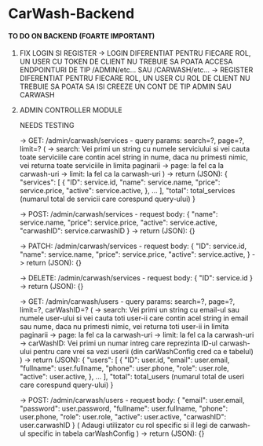# CarWash-Backend

#### TO DO ON BACKEND (FOARTE IMPORTANT) ###

1. FIX LOGIN SI REGISTER
    -> LOGIN DIFERENTIAT PENTRU FIECARE ROL, UN USER CU TOKEN DE CLIENT NU TREBUIE SA POATA ACCESA ENDPOINTURI DE TIP /ADMIN/etc... SAU /CARWASH/etc...
    -> REGISTER DIFERENTIAT PENTRU FIECARE ROL, UN USER CU ROL DE CLIENT NU TREBUIE SA POATA SA ISI CREEZE UN CONT DE TIP ADMIN SAU CARWASH

2. ADMIN CONTROLLER MODULE
    <!-- -> GET: /admin/carwash - query params: search=?, page=?, limit=? (
        -> search: Vei primi un string cu adresa sau numele carwash-ului si vei cauta toate carwash-urile care contin acel string in nume sau adresa, daca nu primesti nimic, vei returna toate carwash-urile in limita paginarii
        -> page: Vei primi un numar intreg care reprezinta pagina pe care vrei sa o afisezi (deoarece nu e ok sa afisam toate carwash-urile o data, ar fi ineficient, motiv pentru care vom folosi paginarea)
        -> limit: Vei primi un numar intreg care reprezinta maximul de carwash-uri pe care vrei sa le afisezi pe o pagina

        !!! daca nu stii cum sa scrii query-ul de paginare, poti sa ma intrebi pe mine sau Cosmin, dar e foarte simplu, o sa iti trimit un exemplu de query care face asta

        ex: sql cu paginare cu cursor si python:
            cursor.execute("SELECT * FROM user WHERE email LIKE %s OR phone LIKE %s OR fullname LIKE %s LIMIT %s,%s;",("%" + search + "%","%" + search + "%","%" + search + "%",(page-1)*limit,limit))
    ) -> return (JSON): {
            "carwashes": [
                {
                    "ID": carwash.id,
                    "name": carwash.name,
                    "address": carwash.address,
                    "latitude": carwash.latitude,
                    "longitude": carwash.longitude,
                    "active": carwash.active,
                    "openTime": carwash.openTime,
                    "contact": carwash.contact,
                }, ...
            ],
            "total": total_carwashes (numarul total de carwash-uri care corespund query-ului)
        } -->

    <!-- -> POST: /admin/carwash - request body: {
        "name": carwash.name,
        "address": carwash.address,
        "latitude": carwash.latitude,
        "longitude": carwash.longitude,
        "openTime": carwash.openTime,
        "contact": carwash.contact,
    } -> return (JSON): {} -->

    <!-- -> PATCH: /admin/carwash - request body: {
        "ID": carwash.id,
        "name": carwash.name,
        "address": carwash.address,
        "latitude": carwash.latitude,
        "longitude": carwash.longitude,
        "openTime": carwash.openTime,
        "contact": carwash.contact,
    } (
        tinand cont ca metoda este un patch trebuie sa te astepti sa nu primesti toate campurile, ci doar campurile care se modifica, multe for fi nule sau empty string, cert e ca ID-ul carwash-ului va fi mereu primit
    ) -> return (JSON): {} -->

    <!-- -> DELETE: /admin/carwash - request body: {
        "ID": carwash.id
    } (make sure to delete its services from the database) -> return (JSON): {} -->

    NEEDS TESTING
    <!-- -> GET: /admin/carwash/orders - query params: search=?, page=?, limit=?, orderBy=?, carWashID=? (
       -> search: Vei primi un string cu numele serviciului sau username si vei cauta toate comenzile care contin acel string in nume sau apartin acelui user, daca nu primesti nimic, vei returna toate comenzile in limita paginarii
       -> page: la fel ca la carwash-uri
       -> limit: la fel ca la carwash-uri
       -> orderBy: "ascending" sau "descending" (default "ascending") - va fi folosit pentru a sorta comenzile dupa data (sorteaza dupa ts)
       -> carWashID: Vei primi un numar intreg care reprezinta ID-ul carwash-ului pentru care vrei sa vezi comenzile, daca nu primesti nimic, vei returna eroare
    ) -> return (JSON): {
            "orders": [
                {
                    "ID": order.id,
                    "service": order.service,
                    "carwash": order.carwash,
                    "user": order.user,
                    "status": order.status,
                    "ts": order.ts,
                }, ...
            ],
            "total": total_orders (numarul total de comenzi care corespund query-ului)
        }
     -->
    <!-- -> PATCH: /admin/carwash/orders - request body: {
        "ID": order.id,
        "status": order.status
    } -> return (JSON): {} -->

    -> GET: /admin/carwash/services - query params: search=?, page=?, limit=? (
        -> search: Vei primi un string cu numele serviciului si vei cauta toate serviciile care contin acel string in nume, daca nu primesti nimic, vei returna toate serviciile in limita paginarii
        -> page: la fel ca la carwash-uri
        -> limit: la fel ca la carwash-uri
    ) -> return (JSON): {
            "services": [
                {
                    "ID": service.id,
                    "name": service.name,
                    "price": service.price,
                    "active": service.active,
                }, ...
            ],
            "total": total_services (numarul total de servicii care corespund query-ului)
        }

    -> POST: /admin/carwash/services - request body: {
        "name": service.name,
        "price": service.price,
        "active": service.active,
        "carwashID": service.carwashID
    } -> return (JSON): {}

    -> PATCH: /admin/carwash/services - request body: {
        "ID": service.id,
        "name": service.name,
        "price": service.price,
        "active": service.active,
    } -> return (JSON): {}

    -> DELETE: /admin/carwash/services - request body: {
        "ID": service.id
    } -> return (JSON): {}

    -> GET: /admin/carwash/users - query params: search=?, page=?, limit=?, carWashID=? (
        -> search: Vei primi un string cu email-ul sau numele user-ului si vei cauta toti user-ii care contin acel string in email sau nume, daca nu primesti nimic, vei returna toti user-ii in limita paginarii
        -> page: la fel ca la carwash-uri
        -> limit: la fel ca la carwash-uri
        -> carWashID: Vei primi un numar intreg care reprezinta ID-ul carwash-ului pentru care vrei sa vezi userii (din carWashConfig cred ca e tabelul)
    ) -> return (JSON): {
            "users": [
                {
                    "ID": user.id,
                    "email": user.email,
                    "fullname": user.fullname,
                    "phone": user.phone,
                    "role": user.role,
                    "active": user.active,
                }, ...
            ],
            "total": total_users (numarul total de useri care corespund query-ului)
        }

    -> POST: /admin/carwash/users - request body: {
        "email": user.email,
        "password": user.password,
        "fullname": user.fullname,
        "phone": user.phone,
        "role": user.role,
        "active": user.active,
        "carwashID": user.carwashID
    } (
        Adaugi utilizator cu rol specific si il legi de carwash-ul specific in tabela carWashConfig
    ) -> return (JSON): {}
